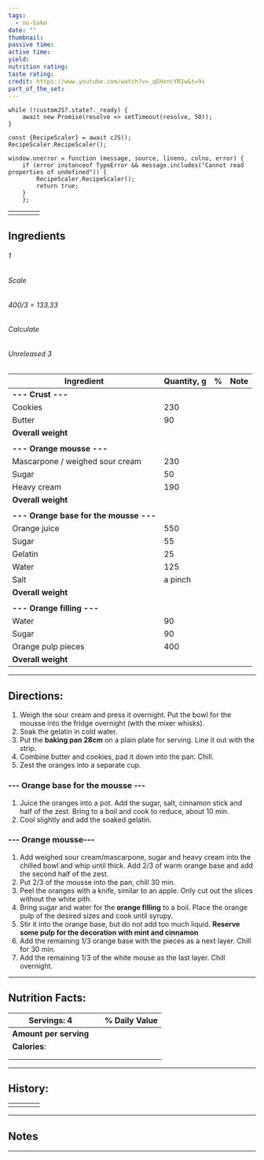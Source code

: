 ```yaml
---
tags:
  - no-bake
date: ""
thumbnail: 
passive time: 
active time: 
yield: 
nutrition rating: 
taste rating: 
credit: https://www.youtube.com/watch?v=_qEHxncYR1w&t=9s
part_of_the_set:
---
```

```dataviewjs
while (!customJS?.state?._ready) { 
	await new Promise(resolve => setTimeout(resolve, 50)); 
} 

const {RecipeScaler} = await cJS();
RecipeScaler.RecipeScaler();

window.onerror = function (message, source, lineno, colno, error) {
	if (error instanceof TypeError && message.includes("Cannot read properties of undefined")) {
		RecipeScaler.RecipeScaler();
		return true;
	}
    };
```

|     |     |     |     |
| --- | --- | --- | --- |
|     |     |     |     |

## Ingredients

###### 1
###### Scale
###### 400/3 = 133.33
###### Calculate
###### Unreleased 3

| Ingredient                             | Quantity, g | %   | Note |
| -------------------------------------- | ----------- | --- | ---- |
| **--- Crust ---**                      |             |     |      |
| Cookies                                | 230         |     |      |
| Butter                                 | 90          |     |      |
| **Overall weight**                     |             |     |      |
|                                        |             |     |      |
| **--- Orange mousse ---**              |             |     |      |
| Mascarpone / weighed sour cream        | 230         |     |      |
| Sugar                                  | 50          |     |      |
| Heavy cream                            | 190         |     |      |
| **Overall weight**                     |             |     |      |
|                                        |             |     |      |
| **--- Orange base for the mousse ---** |             |     |      |
| Orange juice                           | 550         |     |      |
| Sugar                                  | 55          |     |      |
| Gelatin                                | 25          |     |      |
| Water                                  | 125         |     |      |
| Salt                                   | a pinch     |     |      |
| **Overall weight**                     |             |     |      |
|                                        |             |     |      |
| **--- Orange filling ---**             |             |     |      |
| Water                                  | 90          |     |      |
| Sugar                                  | 90          |     |      |
| Orange pulp pieces                     | 400         |     |      |
| **Overall weight**                     |             |     |      |






---
## Directions:

1. Weigh the sour cream and press it overnight. Put the bowl for the mousse into the fridge overnight (with the mixer whisks).
2. Soak the gelatin in cold water.
3. Put the **baking pan 28cm** on a plain plate for serving. Line it out with the strip.
4. Combine butter and cookies, pad it down into the pan. Chill.
5. Zest the oranges into a separate cup. 

### --- Orange base for the mousse ---
1. Juice the oranges into a pot. Add the sugar, salt, cinnamon stick and half of the zest. Bring to a boil and cook to reduce, about 10 min.
2. Cool slightly and add the soaked gelatin.

### --- Orange mousse---
1. Add weighed sour cream/mascarpone, sugar and heavy cream into the chilled bowl and whip until thick. Add 2/3 of warm orange base and add the second half of the zest.
2. Put 2/3 of the mousse into the pan, chill 30 min.
3. Peel the oranges with a knife, similar to an apple. Only cut out the slices without the white pith.
4. Bring sugar and water for the **orange filling** to a boil. Place the orange pulp of the desired sizes and cook until syrupy.
5. Stir it into the orange base, but do not add too much liquid. **Reserve some pulp for the decoration with mint and cinnamon**
6. Add the remaining 1/3 orange base with the pieces as a next layer. Chill for 30 min.
7. Add the remaining 1/3 of the white mouse as the last layer. Chill overnight.


---
## Nutrition Facts:

| **Servings: 4**        |     | % Daily Value |
| ---------------------- | --- | ------------- |
| **Amount per serving** |     |               |
| **Calories**:          |     |               |
|                        |     |               |
|                        |     |               |



---
## History:

|     |                   |                   |                   |
| --- | ----------------- | ----------------- | ----------------- |
|     |                   |                   |                   |


---
## Notes


>

---



